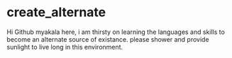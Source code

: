 # create_alternate
Hi Github
myakala here, i am thirsty on learning the languages and skills to become an alternate source of existance.
please shower and provide sunlight to live long in this environment.

